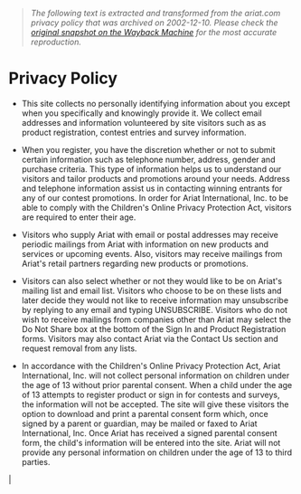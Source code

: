 > *The following text is extracted and transformed from the ariat.com privacy policy that was archived on 2002-12-10. Please check the [original snapshot on the Wayback Machine](https://web.archive.org/web/20021210183011id_/http%3A//www.ariat.com/main/privacy_policy.cfm) for the most accurate reproduction.*

# Privacy Policy

* This site collects no personally identifying information about you except when you specifically and knowingly provide it. We collect email addresses and information volunteered by site visitors such as as product registration, contest entries and survey information.   

* When you register, you have the discretion whether or not to submit certain information such as telephone number, address, gender and purchase criteria. This type of information helps us to understand our visitors and tailor products and promotions around your needs. Address and telephone information assist us in contacting winning entrants for any of our contest promotions. In order for Ariat International, Inc. to be able to comply with the Children's Online Privacy Protection Act, visitors are required to enter their age.  

* Visitors who supply Ariat with email or postal addresses may receive periodic mailings from Ariat with information on new products and services or upcoming events. Also, visitors may receive mailings from Ariat's retail partners regarding new products or promotions.   

* Visitors can also select whether or not they would like to be on Ariat's mailing list and email list. Visitors who choose to be on these lists and later decide they would not like to receive information may unsubscribe by replying to any email and typing UNSUBSCRIBE. Visitors who do not wish to receive mailings from companies other than Ariat may select the Do Not Share box at the bottom of the Sign In and Product Registration forms. Visitors may also contact Ariat via the Contact Us section and request removal from any lists.   

* In accordance with the Children's Online Privacy Protection Act, Ariat International, Inc. will not collect personal information on children under the age of 13 without prior parental consent. When a child under the age of 13 attempts to register product or sign in for contests and surveys, the information will not be accepted. The site will give these visitors the option to download and print a parental consent form which, once signed by a parent or guardian, may be mailed or faxed to Ariat International, Inc. Once Ariat has received a signed parental consent form, the child's information will be entered into the site. Ariat will not provide any personal information on children under the age of 13 to third parties. 

  
| 
